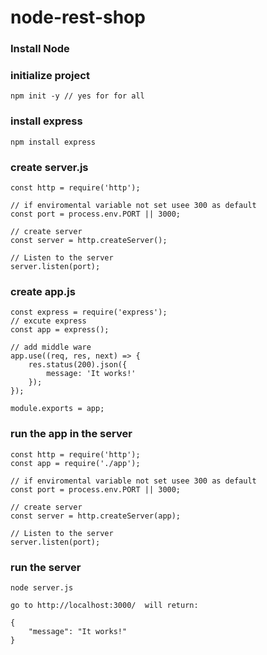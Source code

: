 # node-rest-shop

### Install Node

### initialize project
```
npm init -y // yes for for all
```
### install express
```
npm install express
```

### create server.js
```
const http = require('http');

// if enviromental variable not set usee 300 as default
const port = process.env.PORT || 3000;

// create server
const server = http.createServer();

// Listen to the server
server.listen(port);
```

### create app.js
```
const express = require('express');
// excute express
const app = express();

// add middle ware
app.use((req, res, next) => {
    res.status(200).json({
        message: 'It works!'
    });
});

module.exports = app;
```

### run the app in the server
```
const http = require('http');
const app = require('./app');

// if enviromental variable not set usee 300 as default
const port = process.env.PORT || 3000;

// create server
const server = http.createServer(app);

// Listen to the server
server.listen(port);
```
### run the server
```
node server.js

go to http://localhost:3000/  will return: 

{
    "message": "It works!"
}
```


